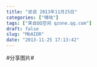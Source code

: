 ```yaml
---
title: "说说 2013年11月25日"
categories: ["嘀咕"]
tags: ["来自QQ空间 qzone.qq.com"]
draft: false
slug: "MbAIDR"
date: "2013-11-25 17:13:42"
---
```


#分享图片#
